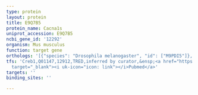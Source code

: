 ```yaml
---
type: protein
layout: protein
title: E9Q7B5
protein_name: Cacna1s
uniprot_accession: E9Q7B5
ncbi_gene_id: '12292'
organism: Mus musculus
function: target gene
orthologs: '[{"species": "Drosophila melanogaster", "id": ["M9PDI5"]}, {"species": "Caenorhabditis elegans", "id": ["Q8MQA1"]}, {"species": "Homo sapiens", "id": ["<a href=\"/protein/q13698\">Q13698</a>"]}, {"species": "Rattus norvegicus", "id": ["M0RCE9"]}, {"species": "Saccharomyces cerevisiae", "id": ["P50077"]}]'
tfs: 'Creb1,Q01147,12912,TRED,inferred by curator,&ensp;<a href="https://www.ncbi.nlm.nih.gov/pubmed/?term=17202159%5Buid%5D"
  target="_blank"><i uk-icon="icon: link"></i>Pubmed</a>'
targets: ''
binding_sites: ''

---
```


